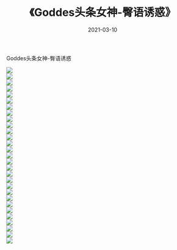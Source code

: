 ﻿---
layout: post
title:  《Goddes头条女神-臀语诱惑》
date:   2021-03-10
img: http://img.660000.xyz/Sharelink/网络美图/2021/Goddes头条女神-臀语诱惑/000.jpg
categories: [美女, 清纯, 唯美]
---

Goddes头条女神-臀语诱惑

  ![](http://img.660000.xyz/Sharelink/网络美图/2021/Goddes头条女神-臀语诱惑/001.jpg) <br> ![](http://img.660000.xyz/Sharelink/网络美图/2021/Goddes头条女神-臀语诱惑/002.jpg) <br> ![](http://img.660000.xyz/Sharelink/网络美图/2021/Goddes头条女神-臀语诱惑/003.jpg) <br> ![](http://img.660000.xyz/Sharelink/网络美图/2021/Goddes头条女神-臀语诱惑/004.jpg) <br> ![](http://img.660000.xyz/Sharelink/网络美图/2021/Goddes头条女神-臀语诱惑/005.jpg) <br> ![](http://img.660000.xyz/Sharelink/网络美图/2021/Goddes头条女神-臀语诱惑/006.jpg) <br> ![](http://img.660000.xyz/Sharelink/网络美图/2021/Goddes头条女神-臀语诱惑/007.jpg) <br> ![](http://img.660000.xyz/Sharelink/网络美图/2021/Goddes头条女神-臀语诱惑/008.jpg) <br> ![](http://img.660000.xyz/Sharelink/网络美图/2021/Goddes头条女神-臀语诱惑/009.jpg) <br> ![](http://img.660000.xyz/Sharelink/网络美图/2021/Goddes头条女神-臀语诱惑/010.jpg) <br> ![](http://img.660000.xyz/Sharelink/网络美图/2021/Goddes头条女神-臀语诱惑/011.jpg) <br> ![](http://img.660000.xyz/Sharelink/网络美图/2021/Goddes头条女神-臀语诱惑/012.jpg) <br> ![](http://img.660000.xyz/Sharelink/网络美图/2021/Goddes头条女神-臀语诱惑/013.jpg) <br> ![](http://img.660000.xyz/Sharelink/网络美图/2021/Goddes头条女神-臀语诱惑/014.jpg) <br> ![](http://img.660000.xyz/Sharelink/网络美图/2021/Goddes头条女神-臀语诱惑/015.jpg) <br> ![](http://img.660000.xyz/Sharelink/网络美图/2021/Goddes头条女神-臀语诱惑/016.jpg) <br> ![](http://img.660000.xyz/Sharelink/网络美图/2021/Goddes头条女神-臀语诱惑/017.jpg) <br> ![](http://img.660000.xyz/Sharelink/网络美图/2021/Goddes头条女神-臀语诱惑/018.jpg) <br> ![](http://img.660000.xyz/Sharelink/网络美图/2021/Goddes头条女神-臀语诱惑/019.jpg) <br> ![](http://img.660000.xyz/Sharelink/网络美图/2021/Goddes头条女神-臀语诱惑/020.jpg) <br> ![](http://img.660000.xyz/Sharelink/网络美图/2021/Goddes头条女神-臀语诱惑/021.jpg) <br> ![](http://img.660000.xyz/Sharelink/网络美图/2021/Goddes头条女神-臀语诱惑/022.jpg) <br> ![](http://img.660000.xyz/Sharelink/网络美图/2021/Goddes头条女神-臀语诱惑/023.jpg) <br> ![](http://img.660000.xyz/Sharelink/网络美图/2021/Goddes头条女神-臀语诱惑/024.jpg) <br> ![](http://img.660000.xyz/Sharelink/网络美图/2021/Goddes头条女神-臀语诱惑/025.jpg) <br> ![](http://img.660000.xyz/Sharelink/网络美图/2021/Goddes头条女神-臀语诱惑/026.jpg) <br> ![](http://img.660000.xyz/Sharelink/网络美图/2021/Goddes头条女神-臀语诱惑/027.jpg) <br> ![](http://img.660000.xyz/Sharelink/网络美图/2021/Goddes头条女神-臀语诱惑/028.jpg) <br> ![](http://img.660000.xyz/Sharelink/网络美图/2021/Goddes头条女神-臀语诱惑/029.jpg) <br>